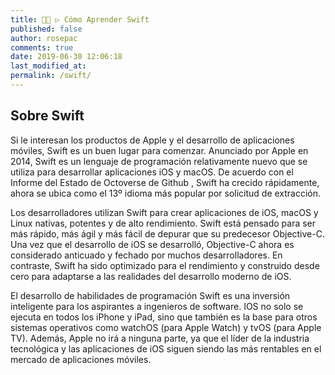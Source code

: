 ```yaml
---
title: 👨‍🚀 ▷ Cómo Aprender Swift
published: false
author: rosepac
comments: true
date: 2019-06-30 12:06:18
last_modified_at: 
permalink: /swift/
---
```


## Sobre Swift

Si le interesan los productos de Apple y el desarrollo de aplicaciones móviles, Swift es un buen lugar para comenzar. Anunciado por Apple en 2014, Swift es un lenguaje de programación relativamente nuevo que se utiliza para desarrollar aplicaciones iOS y macOS. De acuerdo con el Informe del Estado de Octoverse de Github , Swift ha crecido rápidamente, ahora se ubica como el 13º idioma más popular por solicitud de extracción.

Los desarrolladores utilizan Swift para crear aplicaciones de iOS, macOS y Linux nativas, potentes y de alto rendimiento. Swift está pensado para ser más rápido, más ágil y más fácil de depurar que su predecesor Objective-C. Una vez que el desarrollo de iOS se desarrolló, Objective-C ahora es considerado anticuado y fechado por muchos desarrolladores. En contraste, Swift ha sido optimizado para el rendimiento y construido desde cero para adaptarse a las realidades del desarrollo moderno de iOS.

El desarrollo de habilidades de programación Swift es una inversión inteligente para los aspirantes a ingenieros de software. IOS no solo se ejecuta en todos los iPhone y iPad, sino que también es la base para otros sistemas operativos como watchOS (para Apple Watch) y tvOS (para Apple TV). Además, Apple no irá a ninguna parte, ya que el líder de la industria tecnológica y las aplicaciones de iOS siguen siendo las más rentables en el mercado de aplicaciones móviles.